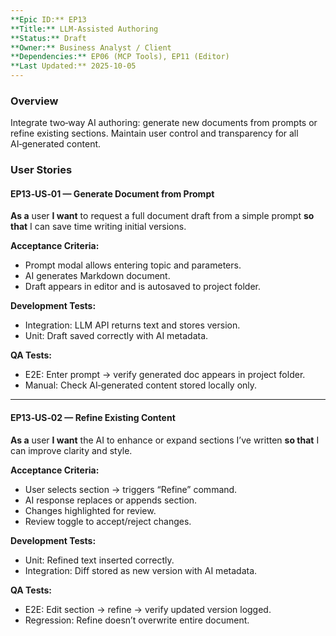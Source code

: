 ```yaml
---
**Epic ID:** EP13  
**Title:** LLM‑Assisted Authoring  
**Status:** Draft  
**Owner:** Business Analyst / Client  
**Dependencies:** EP06 (MCP Tools), EP11 (Editor)  
**Last Updated:** 2025-10-05  
---
```


### Overview

Integrate two‑way AI authoring: generate new documents from prompts or refine existing sections. Maintain user control and transparency for all AI‑generated content.

### User Stories

#### EP13‑US‑01 — Generate Document from Prompt

**As a** user **I want** to request a full document draft from a simple prompt **so that** I can save time writing initial versions.

**Acceptance Criteria:**

- Prompt modal allows entering topic and parameters.
- AI generates Markdown document.
- Draft appears in editor and is autosaved to project folder.

**Development Tests:**

- Integration: LLM API returns text and stores version.
- Unit: Draft saved correctly with AI metadata.

**QA Tests:**

- E2E: Enter prompt → verify generated doc appears in project folder.
- Manual: Check AI‑generated content stored locally only.

---

#### EP13‑US‑02 — Refine Existing Content

**As a** user **I want** the AI to enhance or expand sections I’ve written **so that** I can improve clarity and style.

**Acceptance Criteria:**

- User selects section → triggers “Refine” command.
- AI response replaces or appends section.
- Changes highlighted for review.
- Review toggle to accept/reject changes.

**Development Tests:**

- Unit: Refined text inserted correctly.
- Integration: Diff stored as new version with AI metadata.

**QA Tests:**

- E2E: Edit section → refine → verify updated version logged.
- Regression: Refine doesn’t overwrite entire document.
